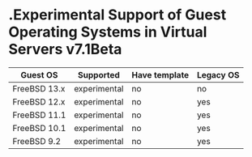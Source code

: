 # .Experimental Support of Guest Operating Systems in Virtual Servers v7.1Beta

| Guest OS     | Supported    | Have template | Legacy OS |
|--------------|--------------|---------------|-----------|
| FreeBSD 13.x | experimental | no            | no        |
| FreeBSD 12.x | experimental | no            | yes       |
| FreeBSD 11.1 | experimental | no            | yes       |
| FreeBSD 10.1 | experimental | no            | yes       |
| FreeBSD 9.2  | experimental | no            | yes       |


